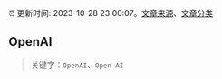 :alarm_clock: 更新时间: 2023-10-28 23:00:07。[文章来源](/README.md)、[文章分类](/TAGS.md)

## OpenAI


> 关键字：`OpenAI`、`Open AI`



